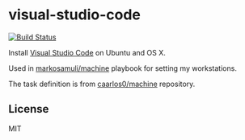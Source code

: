 visual-studio-code
==================

[![Build Status](https://travis-ci.org/markosamuli/ansible-visual-studio-code.svg?branch=master)](https://travis-ci.org/markosamuli/ansible-visual-studio-code)

Install [Visual Studio Code](https://github.com/Microsoft/vscode) on Ubuntu and OS X.

Used in [markosamuli/machine](https://github.com/markosamuli/machine) playbook for setting my workstations.

The task definition is from [caarlos0/machine](https://github.com/caarlos0/machine) repository.

License
-------

MIT